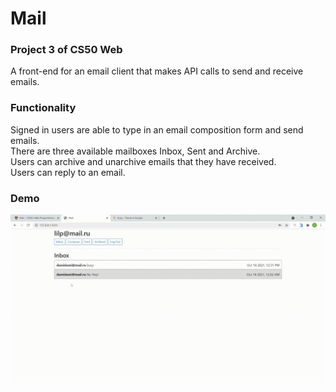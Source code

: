# Mail
### Project 3 of CS50 Web
A front-end for an email client that makes API calls to send and receive emails.

### Functionality
Signed in users are able to type in an email composition form and send emails.  
There are three available mailboxes Inbox, Sent and Archive.  
Users can archive and unarchive emails that they have received.  
Users can reply to an email.  

### Demo 
![App Promo Gif](Mail.gif)

